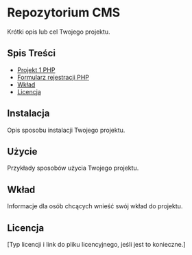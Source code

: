 # Repozytorium CMS

Krótki opis lub cel Twojego projektu.

## Spis Treści

- [Projekt 1 PHP ](https://github.com/AdaGot/cms/tree/main/phpproject)
- [Formularz rejestracji PHP](https://github.com/AdaGot/cms/tree/main/register_form_php)
- [Wkład](#wkład)
- [Licencja](#licencja)

## Instalacja

Opis sposobu instalacji Twojego projektu.

## Użycie

Przykłady sposobów użycia Twojego projektu.

## Wkład

Informacje dla osób chcących wnieść swój wkład do projektu.

## Licencja

[Typ licencji i link do pliku licencyjnego, jeśli jest to konieczne.]
